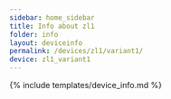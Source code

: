 ```yaml
---
sidebar: home_sidebar
title: Info about zl1
folder: info
layout: deviceinfo
permalink: /devices/zl1/variant1/
device: zl1_variant1
---
```

{% include templates/device_info.md %}
